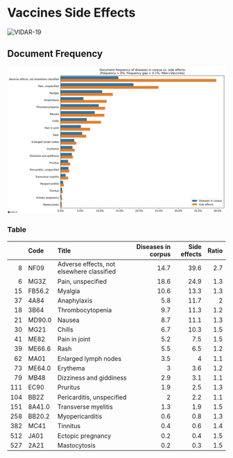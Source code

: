 # Vaccines Side Effects

![VIDAR-19](https://fran6wol.eu.pythonanywhere.com/assets/img/vidar_wm2.png)

## Document Frequency

![document frequency](./vaccines-side-effects.png)

### Table

|      | Code   | Title                                     | Diseases in corpus | Side effects | Ratio |
| ---: | :----- | :---------------------------------------- | -----------------: | -----------: | ----: |
|    8 | NF09   | Adverse effects, not elsewhere classified |               14.7 |         39.6 |   2.7 |
|    6 | MG3Z   | Pain, unspecified                         |               18.6 |         24.9 |   1.3 |
|   15 | FB56.2 | Myalgia                                   |               10.6 |         13.3 |   1.3 |
|   37 | 4A84   | Anaphylaxis                               |                5.8 |         11.7 |     2 |
|   18 | 3B64   | Thrombocytopenia                          |                9.7 |         11.3 |   1.2 |
|   21 | MD90.0 | Nausea                                    |                8.7 |         11.1 |   1.3 |
|   30 | MG21   | Chills                                    |                6.7 |         10.3 |   1.5 |
|   41 | ME82   | Pain in joint                             |                5.2 |          7.5 |   1.5 |
|   39 | ME66.6 | Rash                                      |                5.5 |          6.5 |   1.2 |
|   62 | MA01   | Enlarged lymph nodes                      |                3.5 |            4 |   1.1 |
|   73 | ME64.0 | Erythema                                  |                  3 |          3.6 |   1.2 |
|   79 | MB48   | Dizziness and giddiness                   |                2.9 |          3.1 |   1.1 |
|  111 | EC90   | Pruritus                                  |                1.9 |          2.5 |   1.3 |
|  104 | BB2Z   | Pericarditis, unspecified                 |                  2 |          2.2 |   1.1 |
|  151 | 8A41.0 | Transverse myelitis                       |                1.3 |          1.9 |   1.5 |
|  258 | BB20.2 | Myopericarditis                           |                0.6 |          0.8 |   1.3 |
|  382 | MC41   | Tinnitus                                  |                0.4 |          0.6 |   1.4 |
|  512 | JA01   | Ectopic pregnancy                         |                0.2 |          0.4 |   1.5 |
|  527 | 2A21   | Mastocytosis                              |                0.2 |          0.3 |   1.5 |
